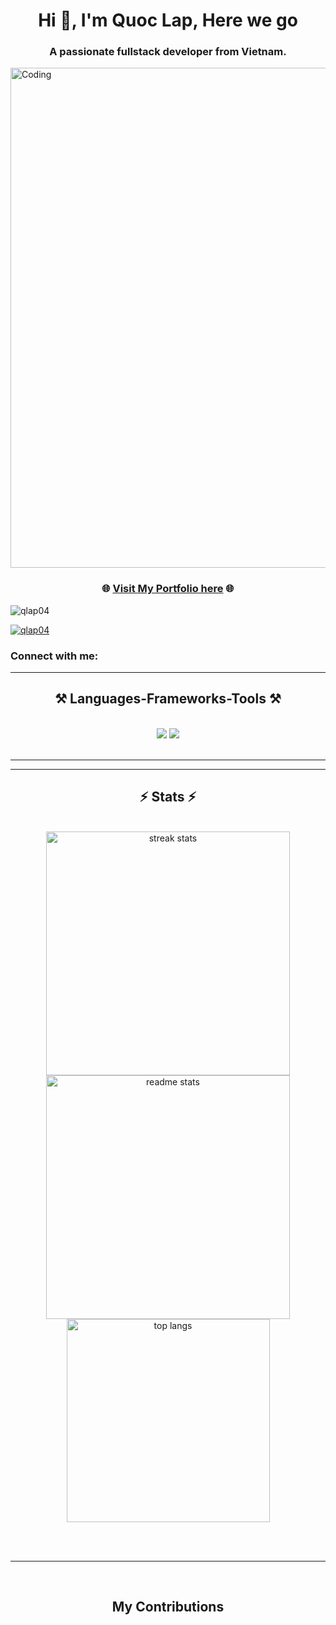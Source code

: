 <h1 align="center">Hi 👋, I'm Quoc Lap, Here we go</h1>
<h3 align="center">A passionate fullstack developer from Vietnam.</h3>
<img aligh="center" alt="Coding" width="800px"src="https://media4.giphy.com/media/bGgsc5mWoryfgKBx1u/200w.gif?cid=6c09b952n12lsy4ieq9h1x69uepctvfg2jb8qqku79xfd8u2&ep=v1_gifs_search&rid=200w.gif&ct=g">
<h3 align="center">
  🌐 <a href="https://ql-portfolio-030904.vercel.app/" target="_blank">Visit My Portfolio here</a> 🌐
</h3>

<p align="left"> <img src="https://komarev.com/ghpvc/?username=qlap04&label=Profile%20views&color=0e75b6&style=flat" alt="qlap04" /> </p>

<p align="left"> <a href="https://github.com/ryo-ma/github-profile-trophy"><img src="https://github-profile-trophy.vercel.app/?username=qlap04" alt="qlap04" /></a> </p>

<h3 align="left">Connect with me:</h3>
<p align="left">
</p>

 <hr/>
 
<h2 align="center">⚒️ Languages-Frameworks-Tools ⚒️</h2>
<br/>
<div align="center">
    <img src="https://skillicons.dev/icons?i=react,bootstrap,mui,html,css,vscode,github,figma,tailwind,git,r" />
    <img src="https://skillicons.dev/icons?i=nodejs,python,javascript,typescript,express,firebase,mongodb,c,java,nextjs,mysql,swift" /><br>
</div>

<br/>
<hr/>



<hr/>

<h2 align="center">⚡ Stats ⚡</h2>
<br>
<div align=center>
  <img width=390 src="https://github-readme-streak-stats-salesp07.vercel.app/?user=qlap04&count_private=true&theme=react&border_radius=10" alt="streak stats"/>
  <img width=390 src="https://github-readme-stats-salesp07.vercel.app/api?username=qlap04&count_private=true&show_icons=true&theme=react&rank_icon=github&border_radius=10" alt="readme stats" />
  <br/>
  <img width=325 align="center" src="https://github-readme-stats-salesp07.vercel.app/api/top-langs/?username=qlap04&hide=HTML&langs_count=8&layout=compact&theme=react&border_radius=10&size_weight=0.5&count_weight=0.5&exclude_repo=github-readme-stats" alt="top langs" />
</div>

<br/><br/>

<hr/>

<br/>

<div align="center">
  <h2> My Contributions </h2>
  
</div>

<br/>

